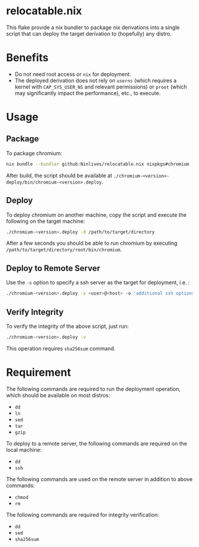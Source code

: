 # relocatable.nix
This flake provide a nix bundler to package nix derivations into a single script that can deploy the target derivation to (hopefully) any distro.

# Benefits

- Do not need root access or `nix` for deployment.
- The deployed derivation does not rely on `userns` (which requires a kernel with `CAP_SYS_USER_NS` and relevant permissions) or `proot` (which may significantly impact the performance), etc., to execute.

# Usage

## Package

To package chromium:
```sh
nix bundle --bundler github:Ninlives/relocatable.nix nixpkgs#chromium
```
After build, the script should be available at `./chromium-<version>-deploy/bin/chromium-<version>.deploy`.

## Deploy

To deploy chromium on another machine, copy the script and execute the following on the target machine:
```sh
./chromium-<version>.deploy -d /path/to/target/directory
```
After a few seconds you should be able to run chromium by executing `/path/to/target/directory/root/bin/chromium`.

## Deploy to Remote Server

Use the `-s` option to specify a ssh server as the target for deployment, i.e. :
```sh
./chromium-<version>.deploy -s <user>@<host> -o 'additional ssh options' -d /path/to/remote/target/directory
```

## Verify Integrity

To verify the integrity of the above script, just run:
```sh
./chromium-<version>.deploy -v
```
This operation requires `sha256sum` command.

# Requirement

The following commands are required to run the deployment operation, which should be available on most distros:
- `dd`
- `ln`
- `sed`
- `tar`
- `gzip`

To deploy to a remote server, the following commands are required on the local machine:
- `dd`
- `ssh`

The following commands are used on the remote server in addition to above commands:
- `chmod`
- `rm`

The following commands are required for integrity verification:
- `dd`
- `sed`
- `sha256sum`
